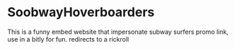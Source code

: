 # SoobwayHoverboarders
This is a funny embed website that impersonate subway surfers promo link, use in a bitly for fun. redirects to a rickroll

